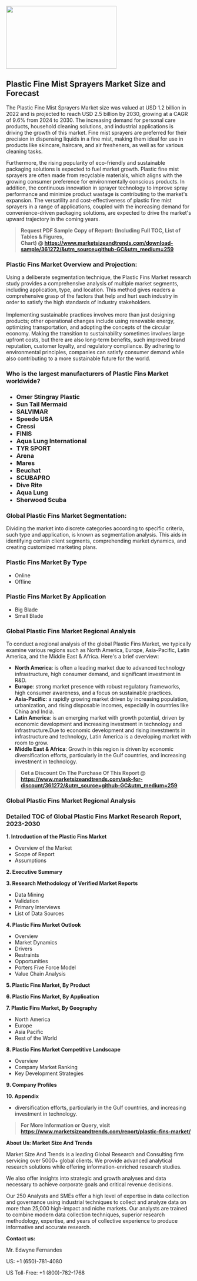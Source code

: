<p><img class="alignnone size-medium wp-image-20088" src="https://ffe5etoiles.com/wp-content/uploads/2024/12/MST1-300x171.png" alt="" width="300" height="171" /></p><h2>Plastic Fine Mist Sprayers Market Size and Forecast</h2><p>The Plastic Fine Mist Sprayers Market size was valued at USD 1.2 billion in 2022 and is projected to reach USD 2.5 billion by 2030, growing at a CAGR of 9.6% from 2024 to 2030. The increasing demand for personal care products, household cleaning solutions, and industrial applications is driving the growth of this market. Fine mist sprayers are preferred for their precision in dispensing liquids in a fine mist, making them ideal for use in products like skincare, haircare, and air fresheners, as well as for various cleaning tasks.</p><p>Furthermore, the rising popularity of eco-friendly and sustainable packaging solutions is expected to fuel market growth. Plastic fine mist sprayers are often made from recyclable materials, which aligns with the growing consumer preference for environmentally conscious products. In addition, the continuous innovation in sprayer technology to improve spray performance and minimize product wastage is contributing to the market's expansion. The versatility and cost-effectiveness of plastic fine mist sprayers in a range of applications, coupled with the increasing demand for convenience-driven packaging solutions, are expected to drive the market's upward trajectory in the coming years.</p></p><blockquote id="" class=""><strong>Request PDF Sample Copy of Report: (Including Full TOC, List of Tables &amp; Figures, Chart)&nbsp;@&nbsp;<strong><a href="https://www.marketsizeandtrends.com/download-sample/361272/&utm_source=github-GC&utm_medium=259" target="_blank">https://www.marketsizeandtrends.com/download-sample/361272/&utm_source=github-GC&utm_medium=259</a></strong></strong></blockquote><h3 id="" class="">Plastic Fins Market&nbsp;Overview and Projection:</h3><p id="" class="">Using a deliberate segmentation technique, the Plastic Fins Market research study provides a comprehensive analysis of multiple market segments, including application, type, and location. This method gives readers a comprehensive grasp of the factors that help and hurt each industry in order to satisfy the high standards of industry stakeholders. <br /> <br />Implementing sustainable practices involves more than just designing products; other operational changes include using renewable energy, optimizing transportation, and adopting the concepts of the circular economy. Making the transition to sustainability sometimes involves large upfront costs, but there are also long-term benefits, such improved brand reputation, customer loyalty, and regulatory compliance. By adhering to environmental principles, companies can satisfy consumer demand while also contributing to a more sustainable future for the world.</p><h3 id="" class="">Who is the largest manufacturers of&nbsp;Plastic Fins Market worldwide?</h3><h3 class=""><p><ul><li>Omer Stingray Plastic </li><li> Sun Tail Mermaid </li><li> SALVIMAR </li><li> Speedo USA </li><li> Cressi </li><li> FINIS </li><li> Aqua Lung International </li><li> TYR SPORT </li><li> Arena </li><li> Mares </li><li> Beuchat </li><li> SCUBAPRO </li><li> Dive Rite </li><li> Aqua Lung </li><li> Sherwood Scuba</li></ul></p></h3><h3 id="" class="">Global&nbsp;Plastic Fins Market Segmentation:</h3><p id="" class="">Dividing the market into discrete categories according to specific criteria, such type and application, is known as segmentation analysis. This aids in identifying certain client segments, comprehending market dynamics, and creating customized marketing plans.</p><h3 id="" class="">Plastic Fins Market&nbsp;By Type</h3><p><p><ul><li>Online</li><li> Offline</p></li></ul></p></p><h3 id="" class="">Plastic Fins Market&nbsp;By Application</h3><p class=""><p><ul><li>Big Blade</li><li> Small Blade</li></ul></p></p><h3 id="" class="">Global Plastic Fins Market Regional Analysis</h3><p id="" class="">To conduct a regional analysis of the global Plastic Fins Market, we typically examine various regions such as North America, Europe, Asia-Pacific, Latin America, and the Middle East &amp; Africa. Here's a brief overview:</p><ul><li><strong>North America</strong>: is often a leading market due to advanced technology infrastructure, high consumer demand, and significant investment in R&amp;D.</li><li><strong>Europe</strong>: strong market presence with robust regulatory frameworks, high consumer awareness, and a focus on sustainable practices.</li><li><strong>Asia-Pacific</strong>: a rapidly growing market driven by increasing population, urbanization, and rising disposable incomes, especially in countries like China and India.</li><li><strong>Latin America</strong>: is an emerging market with growth potential, driven by economic development and increasing investment in technology and infrastructure.Due to economic development and rising investments in infrastructure and technology, Latin America is a developing market with room to grow.</li><li><strong>Middle East &amp; Africa</strong>: Growth in this region is driven by economic diversification efforts, particularly in the Gulf countries, and increasing investment in technology.</li></ul><blockquote id="" class=""><strong>Get a Discount On The Purchase Of This Report @ <strong><a href="https://www.marketsizeandtrends.com/ask-for-discount/361272/&utm_source=github-GC&utm_medium=259" target="_blank">https://www.marketsizeandtrends.com/ask-for-discount/361272/&utm_source=github-GC&utm_medium=259</a></strong></strong></blockquote><h3 id="" class="">Global Plastic Fins Market Regional Analysis</h3><h3 id="" class="">Detailed TOC of Global Plastic Fins Market Research Report, 2023-2030</h3><p id="" class=""><strong>1. Introduction of the Plastic Fins Market</strong></p><ul><li>Overview of the Market</li><li>Scope of Report</li><li>Assumptions</li></ul><p id="" class=""><strong>2. Executive Summary</strong></p><p id="" class=""><strong>3. Research Methodology of Verified Market Reports</strong></p><ul><li>Data Mining</li><li>Validation</li><li>Primary Interviews</li><li>List of Data Sources</li></ul><p id="" class=""><strong>4. Plastic Fins Market Outlook</strong></p><ul><li>Overview</li><li>Market Dynamics</li><li>Drivers</li><li>Restraints</li><li>Opportunities</li><li>Porters Five Force Model</li><li>Value Chain Analysis</li></ul><p id="" class=""><strong>5. Plastic Fins Market, By Product</strong></p><p id="" class=""><strong>6. Plastic Fins Market, By Application</strong></p><p id="" class=""><strong>7. Plastic Fins Market, By Geography</strong></p><ul><li>North America</li><li>Europe</li><li>Asia Pacific</li><li>Rest of the World</li></ul><p id="" class=""><strong>8. Plastic Fins Market Competitive Landscape</strong></p><ul><li>Overview</li><li>Company Market Ranking</li><li>Key Development Strategies</li></ul><p id="" class=""><strong>9. Company Profiles</strong></p><p id="" class=""><strong>10. Appendix</strong></p><ul><li>diversification efforts, particularly in the Gulf countries, and increasing investment in technology.</li></ul><blockquote id="" class=""><strong>For More Information or Query, visit <strong><strong><a href="https://www.marketsizeandtrends.com/report/plastic-fins-market/" target="_blank">https://www.marketsizeandtrends.com/report/plastic-fins-market/</a></strong></strong></strong></blockquote><p id="" class=""><strong>About Us: Market Size And Trends</strong></p><p id="" class="">Market Size And Trends is a leading Global Research and Consulting firm servicing over 5000+ global clients. We provide advanced analytical research solutions while offering information-enriched research studies.</p><p id="" class="">We also offer insights into strategic and growth analyses and data necessary to achieve corporate goals and critical revenue decisions.</p><p id="" class="">Our 250 Analysts and SMEs offer a high level of expertise in data collection and governance using industrial techniques to collect and analyze data on more than 25,000 high-impact and niche markets. Our analysts are trained to combine modern data collection techniques, superior research methodology, expertise, and years of collective experience to produce informative and accurate research.</p><p id="" class=""><strong>Contact us:</strong></p><p id="" class="">Mr. Edwyne Fernandes</p><p id="" class="">US: +1 (650)-781-4080</p><p id="" class="">US Toll-Free: +1 (800)-782-1768</p>
